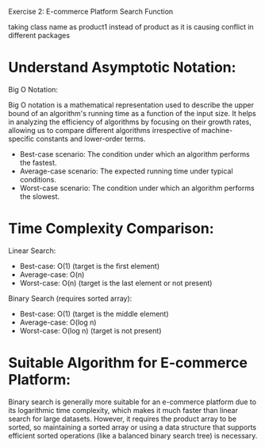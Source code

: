 Exercise 2: E-commerce Platform Search Function

taking class name as product1 instead of product as it is causing conflict in different packages

#  Understand Asymptotic Notation:
Big O Notation:

Big O notation is a mathematical representation used to describe the upper bound of an algorithm's running time as a function of the input size. It helps in analyzing the efficiency of algorithms by focusing on their growth rates, allowing us to compare different algorithms irrespective of machine-specific constants and lower-order terms.

- Best-case scenario: The condition under which an algorithm performs the fastest.
- Average-case scenario: The expected running time under typical conditions.
- Worst-case scenario: The condition under which an algorithm performs the slowest.

# Time Complexity Comparison:

Linear Search:

- Best-case: O(1) (target is the first element)
- Average-case: O(n)
- Worst-case: O(n) (target is the last element or not present)

Binary Search (requires sorted array):

- Best-case: O(1) (target is the middle element)
- Average-case: O(log n)
- Worst-case: O(log n) (target is not present)

# Suitable Algorithm for E-commerce Platform:

Binary search is generally more suitable for an e-commerce platform due to its logarithmic time complexity, which makes it much faster than linear search for large datasets. However, it requires the product array to be sorted, so maintaining a sorted array or using a data structure that supports efficient sorted operations (like a balanced binary search tree) is necessary.